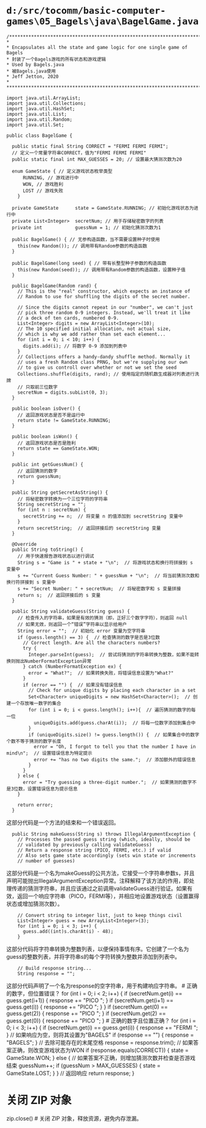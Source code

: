 # `d:/src/tocomm/basic-computer-games\05_Bagels\java\BagelGame.java`

```
/******************************************************************************
*
* Encapsulates all the state and game logic for one single game of Bagels
* 封装了一个Bagels游戏的所有状态和游戏逻辑
* Used by Bagels.java
* 被Bagels.java使用
* Jeff Jetton, 2020
*
******************************************************************************/

import java.util.ArrayList;
import java.util.Collections;
import java.util.HashSet;
import java.util.List;
import java.util.Random;
import java.util.Set;

public class BagelGame {

  public static final String CORRECT = "FERMI FERMI FERMI";
  // 定义一个常量字符串CORRECT，值为"FERMI FERMI FERMI"
  public static final int MAX_GUESSES = 20; // 设置最大猜测次数为20

  enum GameState { // 定义游戏状态枚举类型
      RUNNING, // 游戏进行中
      WON, // 游戏胜利
      LOST // 游戏失败
    }

  private GameState      state = GameState.RUNNING; // 初始化游戏状态为进行中
  private List<Integer>  secretNum; // 用于存储秘密数字的列表
  private int            guessNum = 1; // 初始化猜测次数为1

  public BagelGame() { // 无参构造函数，当不需要设置种子时使用
    this(new Random()); // 调用带有Random参数的构造函数
  }

  public BagelGame(long seed) { // 带有长整型种子参数的构造函数
    this(new Random(seed)); // 调用带有Random参数的构造函数，设置种子值
  }

  public BagelGame(Random rand) {
    // This is the "real" constructor, which expects an instance of
    // Random to use for shuffling the digits of the secret number.

    // Since the digits cannot repeat in our "number", we can't just
    // pick three random 0-9 integers. Instead, we'll treat it like
    // a deck of ten cards, numbered 0-9.
    List<Integer> digits = new ArrayList<Integer>(10);
    // The 10 specified initial allocation, not actual size,
    // which is why we add rather than set each element...
    for (int i = 0; i < 10; i++) {
      digits.add(i); // 将数字 0-9 添加到列表中
    }
    // Collections offers a handy-dandy shuffle method. Normally it
    // uses a fresh Random class PRNG, but we're supplying our own
    // to give us controll over whether or not we set the seed
    Collections.shuffle(digits, rand); // 使用指定的随机数生成器对列表进行洗牌
    // 只取前三位数字
    secretNum = digits.subList(0, 3);
  }

  public boolean isOver() {
    // 返回游戏状态是否不是运行中
    return state != GameState.RUNNING;
  }

  public boolean isWon() {
    // 返回游戏状态是否是胜利
    return state == GameState.WON;
  }

  public int getGuessNum() {
    // 返回猜测的数字
    return guessNum;
  }

  public String getSecretAsString() {
    // 将秘密数字转换为一个三位字符的字符串
    String secretString = "";
    for (int n : secretNum) {
      secretString += n;  // 将变量 n 的值添加到 secretString 变量中
    }
    return secretString;  // 返回拼接后的 secretString 变量
  }

  @Override
  public String toString() {
    // 用于快速报告游戏状态以进行调试
    String s = "Game is " + state + "\n";  // 将游戏状态和换行符拼接到 s 变量中
    s += "Current Guess Number: " + guessNum + "\n";  // 将当前猜测次数和换行符拼接到 s 变量中
    s += "Secret Number: " + secretNum;  // 将秘密数字和 s 变量拼接
    return s;  // 返回拼接后的 s 变量
  }

  public String validateGuess(String guess) {
    // 检查传入的字符串，如果是有效的猜测（即，正好三个数字字符），则返回 null
    // 如果无效，则返回一个“错误”字符串以显示给用户
    String error = "";  // 初始化 error 变量为空字符串
    if (guess.length() == 3) {  // 检查猜测的数字是否是3位数
      // Correct length. Are all the characters numbers?
      try {
        Integer.parseInt(guess);  // 尝试将猜测的字符串转换为整数，如果不能转换则抛出NumberFormatException异常
      } catch (NumberFormatException ex) {
        error = "What?";  // 如果转换失败，将错误信息设置为"What?"
      }
      if (error == "") {  // 如果没有错误信息
        // Check for unique digits by placing each character in a set
        Set<Character> uniqueDigits = new HashSet<Character>();  // 创建一个存放唯一数字的集合
        for (int i = 0; i < guess.length(); i++){  // 遍历猜测的数字的每一位
          uniqueDigits.add(guess.charAt(i));  // 将每一位数字添加到集合中
        }
        if (uniqueDigits.size() != guess.length()) {  // 如果集合中的数字个数不等于猜测的数字长度
          error = "Oh, I forgot to tell you that the number I have in mind\n";  // 设置错误信息为特定提示
          error += "has no two digits the same.";  // 添加额外的错误信息
        }
      }
    } else {
      error = "Try guessing a three-digit number.";  // 如果猜测的数字不是3位数，设置错误信息为提示信息
    }

    return error;
  }
```
这部分代码是一个方法的结束和一个错误返回。

```
  public String makeGuess(String s) throws IllegalArgumentException {
    // Processes the passed guess string (which, ideally, should be
    // validated by previously calling validateGuess)
    // Return a response string (PICO, FERMI, etc.) if valid
    // Also sets game state accordingly (sets win state or increments
    // number of guesses)
```
这部分代码是一个名为makeGuess的公共方法，它接受一个字符串参数s，并且声明可能抛出IllegalArgumentException异常。注释解释了该方法的作用，即处理传递的猜测字符串，并且应该通过之前调用validateGuess进行验证。如果有效，返回一个响应字符串（PICO，FERMI等），并相应地设置游戏状态（设置赢得状态或增加猜测次数）。

```
    // Convert string to integer list, just to keep things civil
    List<Integer> guess = new ArrayList<Integer>(3);
    for (int i = 0; i < 3; i++) {
      guess.add((int)s.charAt(i) - 48);
    }
```
这部分代码将字符串转换为整数列表，以便保持事情有序。它创建了一个名为guess的整数列表，并将字符串s的每个字符转换为整数并添加到列表中。

```
    // Build response string...
    String response = "";
```
这部分代码声明了一个名为response的空字符串，用于构建响应字符串。
    # 正确的数字，但位置错误？
    for (int i = 0; i < 2; i++) {
      if (secretNum.get(i) == guess.get(i+1)) {
        response += "PICO ";
      }
      if (secretNum.get(i+1) == guess.get(i)) {
        response += "PICO ";
      }
    }
    if (secretNum.get(0) == guess.get(2)) {
      response += "PICO ";
    }
    if (secretNum.get(2) == guess.get(0)) {
      response += "PICO ";
    }
    # 正确的数字且位置正确？
    for (int i = 0; i < 3; i++) {
      if (secretNum.get(i) == guess.get(i)) {
        response += "FERMI ";
      }
    // 如果响应为空，则将其设置为"BAGELS"
    if (response == "") {
      response = "BAGELS";
    }
    // 去除可能存在的末尾空格
    response = response.trim();
    // 如果答案正确，则改变游戏状态为WON
    if (response.equals(CORRECT)) {
      state = GameState.WON;
    } else {
      // 如果答案不正确，则增加猜测次数并检查是否游戏结束
      guessNum++;
      if (guessNum > MAX_GUESSES) {
        state = GameState.LOST;
      }
    }
    // 返回响应
    return response;
  }
# 关闭 ZIP 对象
zip.close()  # 关闭 ZIP 对象，释放资源，避免内存泄漏。
```